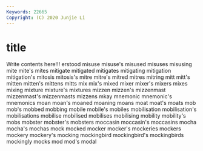 ```yaml
---
Keywords: 22665
Copyright: (C) 2020 Junjie Li
---
```


# title

Write contents here!!!
erstood 
misuse
misuse's 
misused 
misuses 
misusing 
mite 
mite's 
mites 
mitigate 
mitigated 
mitigates
mitigating 
mitigation 
mitigation's 
mitosis 
mitosis's 
mitre 
mitre's 
mitred 
mitres 
mitring
mitt 
mitt's 
mitten 
mitten's 
mittens 
mitts 
mix 
mix's 
mixed 
mixer
mixer's 
mixers 
mixes 
mixing 
mixture 
mixture's 
mixtures 
mizzen 
mizzen's 
mizzenmast
mizzenmast's 
mizzenmasts 
mizzens 
mkay 
mnemonic 
mnemonic's 
mnemonics 
moan 
moan's 
moaned
moaning 
moans 
moat 
moat's 
moats 
mob 
mob's 
mobbed 
mobbing 
mobile
mobile's 
mobiles 
mobilisation 
mobilisation's 
mobilisations 
mobilise 
mobilised 
mobilises 
mobilising 
mobility
mobility's 
mobs 
mobster 
mobster's 
mobsters 
moccasin 
moccasin's 
moccasins 
mocha 
mocha's
mochas 
mock 
mocked 
mocker 
mocker's 
mockeries 
mockers 
mockery 
mockery's 
mocking
mockingbird 
mockingbird's 
mockingbirds 
mockingly 
mocks 
mod 
mod's 
modal 
